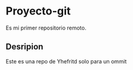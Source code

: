 # Proyecto-git
Es mi primer repositorio remoto.

## Desripion
Este es una repo de Yhefritd solo para un ommit

